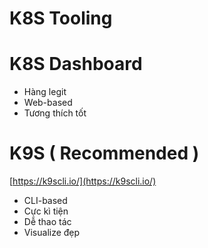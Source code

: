 # K8S Tooling

# K8S Dashboard

- Hàng legit
- Web-based
- Tương thích tốt

# K9S ( Recommended )

[https://k9scli.io/](https://k9scli.io/)

- CLI-based
- Cực kì tiện
- Dễ thao tác
- Visualize đẹp